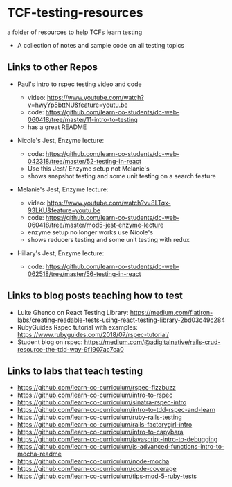 # TCF-testing-resources
a folder of resources to help TCFs learn testing

* A collection of notes and sample code on all testing topics

## Links to other Repos
* Paul's intro to rspec testing video and code
  - video: https://www.youtube.com/watch?v=hwyYp5bttNU&feature=youtu.be
  - code: https://github.com/learn-co-students/dc-web-060418/tree/master/11-intro-to-testing
  - has a great README

* Nicole's Jest, Enzyme lecture:
  - code: https://github.com/learn-co-students/dc-web-042318/tree/master/52-testing-in-react
  - Use this Jest/ Enzyme setup not Melanie's
  - shows snapshot testing and some unit testing on a search feature

* Melanie's Jest, Enzyme lecture:
  - video:
  https://www.youtube.com/watch?v=8LTqx-93LKU&feature=youtu.be
  - code: https://github.com/learn-co-students/dc-web-060418/tree/master/mod5-jest-enzyme-lecture
  - enzyme setup no longer works use Nicole's
  - shows reducers testing and some unit testing with redux
  
* Hillary's Jest, Enzyme lecture:
  - code: https://github.com/learn-co-students/dc-web-062518/tree/master/56-testing-in-react


## Links to blog posts teaching how to test
  
  * Luke Ghenco on React Testing Library: https://medium.com/flatiron-labs/creating-readable-tests-using-react-testing-library-2bd03c49c284
  * RubyGuides Rspec tutorial with examples: https://www.rubyguides.com/2018/07/rspec-tutorial/
  * Student blog on rspec: https://medium.com/@adigitalnative/rails-crud-resource-the-tdd-way-9f1907ac7ca0
  
## Links to labs that teach testing

- https://github.com/learn-co-curriculum/rspec-fizzbuzz
- https://github.com/learn-co-curriculum/intro-to-rspec
- https://github.com/learn-co-curriculum/sinatra-rspec-intro
- https://github.com/learn-co-curriculum/intro-to-tdd-rspec-and-learn
- https://github.com/learn-co-curriculum/ruby-rails-testing
- https://github.com/learn-co-curriculum/rails-factorygirl-intro
- https://github.com/learn-co-curriculum/intro-to-capybara
- https://github.com/learn-co-curriculum/javascript-intro-to-debugging
- https://github.com/learn-co-curriculum/js-advanced-functions-intro-to-mocha-readme
- https://github.com/learn-co-curriculum/node-mocha
- https://github.com/learn-co-curriculum/code-coverage
- https://github.com/learn-co-curriculum/tips-mod-5-ruby-tests

